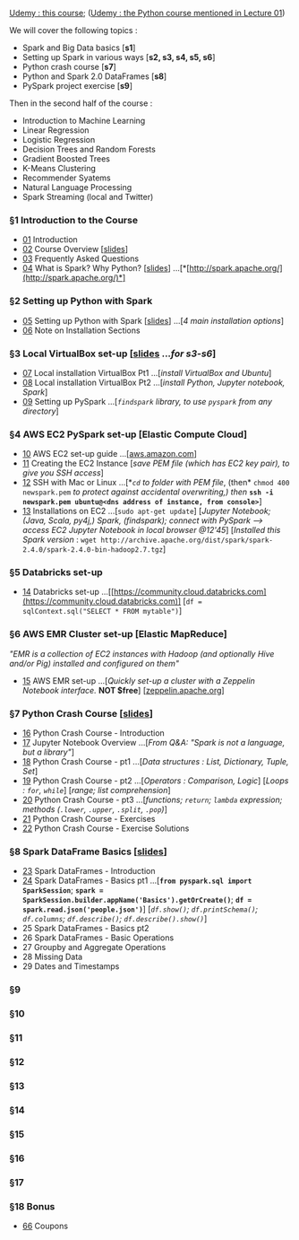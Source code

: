 [Udemy : this course](https://www.udemy.com/spark-and-python-for-big-data-with-pyspark/); ([Udemy : the Python course mentioned in Lecture 01](https://www.udemy.com/python-for-data-science-and-machine-learning-bootcamp/))

We will cover the following topics :

* Spark and Big Data basics [**s1**]
* Setting up Spark in various ways [**s2, s3, s4, s5, s6**]
* Python crash course [**s7**]
* Python and Spark 2.0 DataFrames [**s8**]
* PySpark project exercise [**s9**]

Then in the second half of the course :

* Introduction to Machine Learning
* Linear Regression
* Logistic Regression
* Decision Trees and Random Forests
* Gradient Boosted Trees
* K-Means Clustering
* Recommender Syatems
* Natural Language Processing
* Spark Streaming (local and Twitter)


### §1 Introduction to the Course

* [01](https://www.udemy.com/spark-and-python-for-big-data-with-pyspark/learn/v4/t/lecture/5856256?start=5) Introduction
* [02](https://www.udemy.com/spark-and-python-for-big-data-with-pyspark/learn/v4/t/lecture/6804318?start=0) Course Overview [[slides](https://docs.google.com/presentation/d/1pRsyibkbWbfWiKRh4hVgxUZlZ6wLKQLkxbUwkIvnauc/edit#slide=id.p)]
* [03](https://www.udemy.com/spark-and-python-for-big-data-with-pyspark/learn/v4/t/lecture/6804316?start=0) Frequently Asked Questions
* [04](https://www.udemy.com/spark-and-python-for-big-data-with-pyspark/learn/v4/t/lecture/6804314?start=0) What is Spark? Why Python? [[slides](https://docs.google.com/presentation/d/1u5FT9oG2lkSP6BKS9xYcHAd-MP17L3KSQFsX44nAzAY/edit#slide=id.p)] ...[*[http://spark.apache.org/](http://spark.apache.org/)*]


### §2 Setting up Python with Spark

* [05](https://www.udemy.com/spark-and-python-for-big-data-with-pyspark/learn/v4/t/lecture/6681692?start=0) Setting up Python with Spark [[slides](https://docs.google.com/presentation/d/1fZErOcKjN3Yq95eD8A716_jw-XnwRAeiNFTF7q74iJM/edit#slide=id.p)] ...[*4 main installation options*]
* [06](https://www.udemy.com/spark-and-python-for-big-data-with-pyspark/learn/v4/t/lecture/6813186?start=0) Note on Installation Sections


### §3 Local VirtualBox set-up [[slides](https://docs.google.com/presentation/d/1FH8-DGwxCIOrfSBUmInfFFNQ2H2oulp_HOHAjbVyCDA/edit) ...*for s3-s6*]

* [07](https://www.udemy.com/spark-and-python-for-big-data-with-pyspark/learn/v4/t/lecture/6681698?start=0) Local installation VirtualBox Pt1 ...[*install VirtualBox and Ubuntu*]
* [08](https://www.udemy.com/spark-and-python-for-big-data-with-pyspark/learn/v4/t/lecture/6806898?start=0) Local installation VirtualBox Pt2 ...[*install Python, Jupyter notebook, Spark*]
* [09](https://www.udemy.com/spark-and-python-for-big-data-with-pyspark/learn/v4/t/lecture/7007266?start=0) Setting up PySpark ...[*`findspark` library, to use `pyspark` from any directory*]


### §4 AWS EC2 PySpark set-up [Elastic Compute Cloud]

* [10](https://www.udemy.com/spark-and-python-for-big-data-with-pyspark/learn/v4/t/lecture/6681696?start=0) AWS EC2 set-up guide ...[[aws.amazon.com](https://aws.amazon.com/)]
* [11](https://www.udemy.com/spark-and-python-for-big-data-with-pyspark/learn/v4/t/lecture/7005602?start=0) Creating the EC2 Instance [*save PEM file (which has EC2 key pair), to give you SSH access*]
* [12](https://www.udemy.com/spark-and-python-for-big-data-with-pyspark/learn/v4/t/lecture/7005604?start=0) SSH with Mac or Linux ...[**`cd` *to folder with PEM file**, (then* `chmod 400 newspark.pem` *to protect against accidental overwriting,) then* **`ssh -i newspark.pem ubuntu@<dns address of instance, from console>`**]
* [13](https://www.udemy.com/spark-and-python-for-big-data-with-pyspark/learn/v4/t/lecture/7005606?start=0) Installations on EC2 ...[`sudo apt-get update`] [*Jupyter Notebook; (Java, Scala, py4j,) Spark, (findspark); connect with PySpark --> access EC2 Jupyter Notebook in local browser @12'45*] [*Installed this Spark version* : `wget http://archive.apache.org/dist/spark/spark-2.4.0/spark-2.4.0-bin-hadoop2.7.tgz`]


### §5 Databricks set-up

* [14](https://www.udemy.com/spark-and-python-for-big-data-with-pyspark/learn/v4/t/lecture/6804308?start=0) Databricks set-up ...[[https://community.cloud.databricks.com](https://community.cloud.databricks.com)] [`df = sqlContext.sql("SELECT * FROM mytable")`]


### §6 AWS EMR Cluster set-up [Elastic MapReduce]
*"EMR is a collection of EC2 instances with Hadoop (and optionally Hive and/or Pig) installed and configured on them"*

* [15](https://www.udemy.com/spark-and-python-for-big-data-with-pyspark/learn/v4/t/lecture/6804310?start=0) AWS EMR set-up ...[*Quickly set-up a cluster with a Zeppelin Notebook interface.* **NOT $free**] [[zeppelin.apache.org](https://zeppelin.apache.org/)]


### §7 Python Crash Course [[slides](https://docs.google.com/presentation/d/1CuqvSGMqdMTT1dTblX5enEqZNLS8d0fHwZImQ3zzbpQ/edit)]

* [16](https://www.udemy.com/spark-and-python-for-big-data-with-pyspark/learn/v4/t/lecture/6813426?start=0) Python Crash Course - Introduction
* [17](https://www.udemy.com/spark-and-python-for-big-data-with-pyspark/learn/v4/t/lecture/6965316?start=0) Jupyter Notebook Overview ...[*From Q&A: "Spark is not a language, but a library"*]
* [18](https://www.udemy.com/spark-and-python-for-big-data-with-pyspark/learn/v4/t/lecture/6804666?start=0) Python Crash Course - pt1 ...[*Data structures : List, Dictionary, Tuple, Set*]
* [19](https://www.udemy.com/spark-and-python-for-big-data-with-pyspark/learn/v4/t/lecture/6804666?start=15) Python Crash Course - pt2 ...[*Operators : Comparison, Logic*] [*Loops : `for`, `while`*] [*range; list comprehension*]
* [20](https://www.udemy.com/spark-and-python-for-big-data-with-pyspark/learn/v4/t/lecture/6813434?start=0) Python Crash Course - pt3 ...[*functions; `return`; `lambda` expression; methods (`.lower`, `.upper`, `.split`, `.pop`)*]
* [21](https://www.udemy.com/spark-and-python-for-big-data-with-pyspark/learn/v4/t/lecture/6976258?start=0) Python Crash Course - Exercises
* [22](https://www.udemy.com/spark-and-python-for-big-data-with-pyspark/learn/v4/t/lecture/6976260?start=15) Python Crash Course - Exercise Solutions


### §8 Spark DataFrame Basics [[slides](https://docs.google.com/presentation/d/1kItYFXxc5Zx-LG-3yizJweZMKev-joLfHLz9rGN7xAE/edit#slide=id.p)]

* [23](https://www.udemy.com/spark-and-python-for-big-data-with-pyspark/learn/v4/t/lecture/6688214?start=0) Spark DataFrames - Introduction
* [24](https://www.udemy.com/spark-and-python-for-big-data-with-pyspark/learn/v4/t/lecture/6674914?start=0) Spark DataFrames - Basics pt1 ...[**`from pyspark.sql import SparkSession`**; **`spark = SparkSession.builder.appName('Basics').getOrCreate()`**; **`df = spark.read.json('people.json')`**] [*`df.show()`; `df.printSchema()`; `df.columns`; `df.describe()`; `df.describe().show()`*]
* 25 Spark DataFrames - Basics pt2
* 26 Spark DataFrames - Basic Operations
* 27 Groupby and Aggregate Operations
* 28 Missing Data
* 29 Dates and Timestamps


### §9
### §10
### §11
### §12
### §13
### §14
### §15
### §16
### §17


### §18 Bonus

* [66](https://www.udemy.com/spark-and-python-for-big-data-with-pyspark/learn/v4/t/lecture/6666744?start=0) Coupons